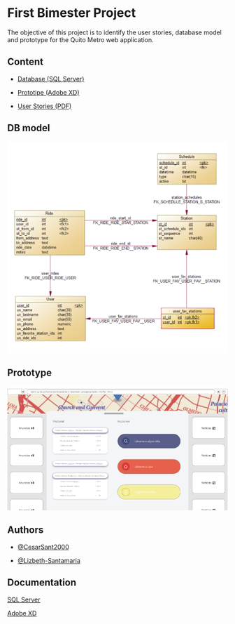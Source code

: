 
# First Bimester Project

The objective of this project is to identify the user stories, database model and prototype for the Quito Metro web application.




## Content

- [Database (SQL Server)](src/zip/1SantacruzSantamariaDB.zip)

- [Prototipe (Adobe XD)](src/pdf/2SantacruzSantamariaPrototipo.pdf)

- [User Stories (PDF)](src/pdf/3SantacruzSantamariaUH.pdf)


## DB model

<img src="src/images/DatabaseModelScreenshot.png" alt="DB model screenshot">

## Prototype

<img src="src/images/PrototipoScreenshot.png" alt="Prototype screenshot">

## Authors

- [@CesarSant2000](https://github.com/CesarSant2000)

- [@Lizbeth-Santamaria](https://github.com/Lizbeth-Santamaria)

## Documentation

[SQL Server](https://www.microsoft.com/en-us/sql-server/sql-server-2022)

[Adobe XD](https://helpx.adobe.com/support/xd.html)
